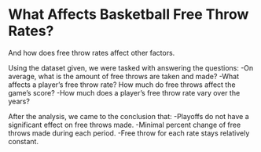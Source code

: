 # What Affects Basketball Free Throw Rates?
And how does free throw rates affect other factors.

Using the dataset given, we were tasked with answering the questions:
-On average, what is the amount of free throws are taken and made?
-What affects a player’s free throw rate? How much do free throws affect the game’s score?
-How much does a player’s free throw rate vary over the years?

After the analysis, we came to the conclusion that:
-Playoffs do not have a significant effect on free throws made.
-Minimal percent change of free throws made during each period.
-Free throw for each rate stays relatively constant.
